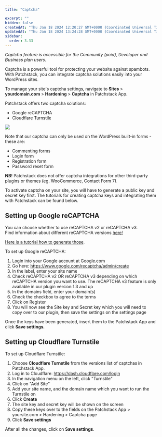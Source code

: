 ```yaml
---
title: "Captcha"

excerpt: ""
hidden: false
createdAt: "Thu Jan 18 2024 12:20:27 GMT+0000 (Coordinated Universal Time)"
updatedAt: "Thu Jan 18 2024 13:24:28 GMT+0000 (Coordinated Universal Time)"
sidebar:
  order: 3.33
---
```

_Captcha feature is accessible for the Community (paid), Developer and Business plan users._

Captcha is a powerful tool for protecting your website against spambots.  
With Patchstack, you can integrate captcha solutions easily into your WordPress sites.  

To manage your site's captcha settings, navigate to **Sites** > **yourdomain.com** > **Hardening** > **Captcha** in Patchstack App.

Patchstack offers two captcha solutions:
- Google reCAPTCHA
- Cloudflare Turnstile


![](@images/patchstack-captcha-setup.png)


Note that our captcha can only be used on the WordPress built-in forms - these are:
* Commenting forms
* Login form
* Registration form
* Password reset form

**NB!** Patchstack does not offer captcha integrations for other third-party plugins or themes (eg. WooCommerce, Contact Form 7).

To activate captcha on your site, you will have to generate a public key and secret key first.
The tutorials for creating captcha keys and integrating them with Patchstack can be found below.

## Setting up Google reCAPTCHA

You can choose whether to use reCAPTCHA v2 or reCAPTCHA v3.  
Find information about different reCAPTCHA versions <a href="https://developers.google.com/recaptcha/docs/versions" target="_blank">here!</a>

 <a href="/faq-troubleshooting/integrations/how-to-get-the-site-key-and-secret-key-for-the-recaptcha-feature/" target="_blank">Here is a tutorial how to generate those</a>.

To set up Google reCAPTCHA:
1. Login into your Google account at Google.com
2. Go here: https://www.google.com/recaptcha/admin/create
3. In the label, enter your site name
4. Check reCAPTCHA v2 OR reCAPTCHA v3 depending on which reCAPTCHA version you want to use. The reCAPTCHA v3  feature is only available in our plugin version 1.3 and up
5. In the domains field, enter your domain(s)
6. Check the checkbox to agree to the terms
7. Click on Register
8. You will now see the Site key and Secret key which you will need to copy over to our plugin, then save the settings on the settings page

Once the keys have been generated, insert them to the Patchstack App and click **Save settings**.

## Setting up Cloudflare Turnstile

To set up Cloudflare Turnstile:
1. Choose **Cloudflare Turnstile** from the versions list of captchas in Patchstack App.
2. Log in to Cloudflare: https://dash.cloudflare.com/login
3. In the navigation menu on the left, click "Turnstile"
4. Click on "Add Site"
5. Add your site name, and the domain name which you want to run the Turnstile on
6. Click **Create**
7. The site key and secret key will be shown on the screen
8. Copy these keys over to the fields on the Patchstack App > yoursite.com > Hardening > Captcha page
9. Click **Save settings**



After all the changes, click on **Save settings**.
